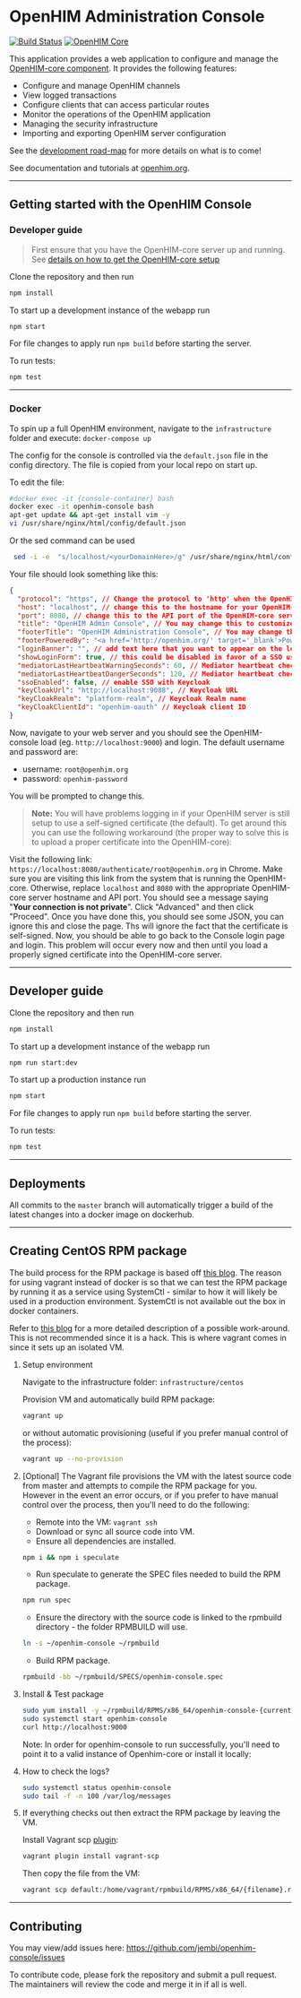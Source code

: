 # OpenHIM Administration Console

[![Build Status](https://travis-ci.org/jembi/openhim-console.svg?branch=master)](https://travis-ci.org/jembi/openhim-console) [![OpenHIM Core](https://img.shields.io/badge/openhim--core-3.4.x-brightgreen.svg)](http://openhim.readthedocs.org/en/v3.4.2/user-guide/versioning.html)

This application provides a web application to configure and manage the [OpenHIM-core component](https://github.com/jembi/openhim-core-js). It provides the following features:

* Configure and manage OpenHIM channels
* View logged transactions
* Configure clients that can access particular routes
* Monitor the operations of the OpenHIM application
* Managing the security infrastructure
* Importing and exporting OpenHIM server configuration

See the [development road-map](http://openhim.org/docs/introduction/roadmap) for more details on what is to come!

See documentation and tutorials at [openhim.org](http://openhim.org).

---

## Getting started with the OpenHIM Console

### Developer guide

> First ensure that you have the OpenHIM-core server up and running. See [details on how to get the OpenHIM-core setup](https://github.com/jembi/openhim-core-js/blob/master/README.md)

Clone the repository and then run

```sh
npm install
```

To start up a development instance of the webapp run

```sh
npm start
```

For file changes to apply run `npm build` before starting the server.

To run tests:

```sh
npm test
```

---

### Docker

To spin up a full OpenHIM environment, navigate to the `infrastructure` folder and execute: `docker-compose up`

The config for the console is controlled via the `default.json` file in the config directory. The file is copied from your local repo on start up.

To edit the file:

```sh
#docker exec -it {console-container} bash
docker exec -it openhim-console bash
apt-get update && apt-get install vim -y
vi /usr/share/nginx/html/config/default.json
```
Or the sed command can be used

```sh
 sed -i -e  "s/localhost/<yourDomainHere>/g" /usr/share/nginx/html/config/default.json

```

Your file should look something like this:

``` json
{
  "protocol": "https", // Change the protocol to 'http' when the OpenHIM core API protocol is 'http'. The default OpenHIM core API protocol is 'https'
  "host": "localhost", // change this to the hostname for your OpenHIM-core server (This hostname _MUST_ be publicly accessible)
  "port": 8080, // change this to the API port of the OpenHIM-core server, default is 8080
  "title": "OpenHIM Admin Console", // You may change this to customize the title of the OpenHIM-console instance
  "footerTitle": "OpenHIM Administration Console", // You may change this to customize the footer of the OpenHIM-console instance
  "footerPoweredBy": "<a href='http://openhim.org/' target='_blank'>Powered by OpenHIM</a>",
  "loginBanner": "", // add text here that you want to appear on the login screen, if any.
  "showLoginForm": true, // this could be disabled in favor of a SSO using keycloak
  "mediatorLastHeartbeatWarningSeconds": 60, // Mediator heartbeat check intervals to issue a warning status
  "mediatorLastHeartbeatDangerSeconds": 120, // Mediator heartbeat check intervals to issue a danger status
  "ssoEnabled": false, // enable SSO with Keycloak
  "keyCloakUrl": "http://localhost:9088", // Keycloak URL
  "keyCloakRealm": "platform-realm", // Keycloak Realm name
  "keyCloakClientId": "openhim-oauth" // Keycloak client ID
}
```

Now, navigate to your web server and you should see the OpenHIM-console load (eg. `http://localhost:9000`) and login. The default username and password are:

* username: `root@openhim.org`
* password: `openhim-password`

You will be prompted to change this.

> **Note:** You will have problems logging in if your OpenHIM server is still setup to use a self-signed certificate (the default). To get around this you can use the following workaround (the proper way to solve this is to upload a proper certificate into the OpenHIM-core):

Visit the following link: `https://localhost:8080/authenticate/root@openhim.org` in Chrome. Make sure you are visiting this link from the system that is running the OpenHIM-core. Otherwise, replace `localhost` and `8080` with the appropriate OpenHIM-core server hostname and API port. You should see a message saying "**Your connection is not private**". Click "Advanced" and then click "Proceed". Once you have done this, you should see some JSON, you can ignore this and close the page. Ths will ignore the fact that the certificate is self-signed. Now, you should be able to go back to the Console login page and login. This problem will occur every now and then until you load a properly signed certificate into the OpenHIM-core server.

---

## Developer guide

Clone the repository and then run

```sh
npm install
```

To start up a development instance of the webapp run

```sh
npm run start:dev
```

To start up a production instance run

```sh
npm start
```

For file changes to apply run `npm build` before starting the server.

To run tests:

```sh
npm test
```

---

## Deployments

All commits to the `master` branch will automatically trigger a build of the latest changes into a docker image on dockerhub.

---

## Creating CentOS RPM package

The build process for the RPM package is based off [this blog](https://github.com/bbc/speculate/wiki/Packaging-a-Node.js-project-as-an-RPM-for-CentOS-7). The reason for using vagrant instead of docker is so that we can test the RPM package by running it as a service using SystemCtl - similar to how it will likely be used in a production environment. SystemCtl is not available out the box in docker containers.

Refer to [this blog](https://developers.redhat.com/blog/2014/05/05/running-systemd-within-docker-container/) for a more detailed description of a possible work-around. This is not recommended since it is a hack. This is where vagrant comes in since it sets up an isolated VM.

1. Setup environment

    Navigate to the infrastructure folder: `infrastructure/centos`

    Provision VM and automatically build RPM package:

    ```bash
    vagrant up
    ```

    or without automatic provisioning (useful if you prefer manual control of the process):

    ```bash
    vagrant up --no-provision
    ```

1. [Optional] The Vagrant file provisions the VM with the latest source code from master and attempts to compile the RPM package for you. However in the event an error occurs, or if you prefer to have manual control over the process, then you'll need to do the following:

    * Remote into the VM: `vagrant ssh`
    * Download or sync all source code into VM.
    * Ensure all dependencies are installed.

    ```bash
    npm i && npm i speculate
    ```

    * Run speculate to generate the SPEC files needed to build the RPM package.

    ```bash
    npm run spec
    ```

    * Ensure the directory with the source code is linked to the rpmbuild directory - the     folder RPMBUILD will use.

    ```bash
    ln -s ~/openhim-console ~/rpmbuild
    ```

    * Build RPM package.

    ```bash
    rpmbuild -bb ~/rpmbuild/SPECS/openhim-console.spec
    ```

1. Install & Test package

    ```bash
    sudo yum install -y ~/rpmbuild/RPMS/x86_64/openhim-console-{current_version}.x86_64.rpm
    sudo systemctl start openhim-console
    curl http://localhost:9000
    ```

    Note: In order for openhim-console to run successfully, you'll need to point it to a    valid instance of Openhim-core or install it locally:

1. How to check the logs?

    ```bash
    sudo systemctl status openhim-console
    sudo tail -f -n 100 /var/log/messages
    ```

1. If everything checks out then extract the RPM package by leaving the VM.

    Install Vagrant scp [plugin](https://github.com/invernizzi/vagrant-scp):

    ```bash
    vagrant plugin install vagrant-scp
    ```

    Then copy the file from the VM:

    ```bash
    vagrant scp default:/home/vagrant/rpmbuild/RPMS/x86_64/{filename}.rpm .
    ```

---

## Contributing

You may view/add issues here: <https://github.com/jembi/openhim-console/issues>

To contribute code, please fork the repository and submit a pull request. The maintainers will review the code and merge it in if all is well.

